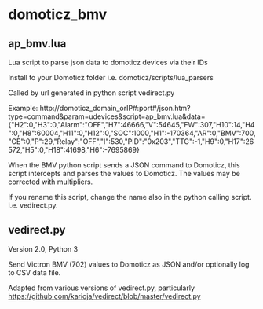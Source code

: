 # domoticz_bmv

## ap_bmv.lua
Lua script to parse json data to domoticz devices via their IDs

Install to your Domoticz folder i.e. domoticz/scripts/lua_parsers

Called by url generated in python script vedirect.py

Example: http://domoticz_domain_orIP#:port#/json.htm?type=command&param=udevices&script=ap_bmv.lua&data={"H2":0,"H3":0,"Alarm":"OFF","H7":46666,"V":54645,"FW":307,"H10":14,"H4":0,"H8":60004,"H11":0,"H12":0,"SOC":1000,"H1":-170364,"AR":0,"BMV":700,"CE":0,"P":29,"Relay":"OFF","I":530,"PID":"0x203","TTG":-1,"H9":0,"H17":26572,"H5":0,"H18":41698,"H6":-7695869}

When the BMV python script sends a JSON command to Domoticz, this script intercepts and parses the values to Domoticz. The values may be corrected with multipliers.

If you rename this script, change the name also in the python calling script. i.e. vedirect.py.

## vedirect.py
Version 2.0, Python 3

Send Victron BMV (702) values to Domoticz as JSON and/or optionally log to CSV data file.

Adapted from various versions of vedirect.py, particularly https://github.com/karioja/vedirect/blob/master/vedirect.py